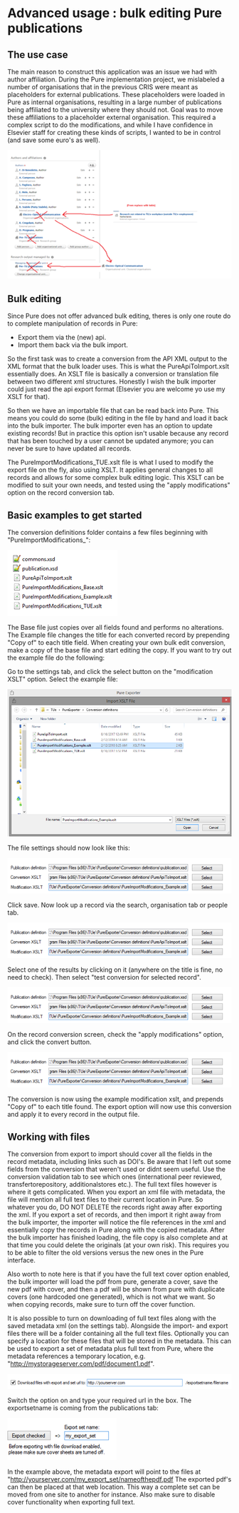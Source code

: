 # Advanced usage : bulk editing Pure publications

## The use case

The main reason to construct this application was an issue we had with author affiliation. During the Pure implementation project, we mislabeled a number of organisations that in the previous CRIS were meant as placeholders for external publications. These placeholders were loaded in Pure as internal organisations, resulting in a large number of publications being affiliated to the university where they should not. Goal was to move these affiliations to a placeholder external organisation. This required a complex script to do the modifications, and while I have confidence in Elsevier staff for creating these kinds of scripts, I wanted to be in control (and save some euro's as well). 

![Screenshot_ext_aut_solution.png](https://raw.githubusercontent.com/CopyCat73/CopyCat73.github.io/master/Screenshot_ext_aut_solution.png)


## Bulk editing

Since Pure does not offer advanced bulk editing, theres is only one route do to complete manipulation of records in Pure:

- Export them via the (new) api. 
- Import them back via the bulk import. 

So the first task was to create a conversion from the API XML output to the XML format that the bulk loader uses. This is what the PureApiToImport.xslt essentially does. An XSLT file is basically a conversion or translation file between two different xml structures. 
Honestly I wish the bulk importer could just read the api export format (Elsevier you are welcome yo use my XSLT for that). 

So then we have an importable file that can be read back into Pure. This means you could do some (bulk) editing in the file by hand and load it back into the bulk importer. The bulk importer even has an option to update existing records! But in practice this option isn't usable because any record that has been touched by a user cannot be updated anymore; you can never be sure to have updated all records. 

The PureImportModifications_TUE.xslt file is what I used to modify the export file on the fly, also using XSLT. It applies general changes to all records and allows for some complex bulk editing logic. This XSLT can be modified to suit your own needs, and tested using the "apply modifications" option on the record conversion tab. 

## Basic examples to get started

The conversion definitions folder contains a few files beginning with "PureImportModifications_":

![conversion_definitions.png](https://raw.githubusercontent.com/CopyCat73/CopyCat73.github.io/master/conversion_definitions.png)

The Base file just copies over all fields found and performs no alterations. The Example file changes the title for each converted record by prepending "Copy of" to each title field. When creating your own bulk edit conversion, make a copy of the base file and start editing the copy. If you want to try out the example file do the following:

Go to the settings tab, and click the select button on the "modification XSLT" option. Select the example file:

![modificationexample_1.png](https://raw.githubusercontent.com/CopyCat73/CopyCat73.github.io/master/modificationexample_1.png)

The file settings should now look like this:

![modificationexample_2.png](https://raw.githubusercontent.com/CopyCat73/CopyCat73.github.io/master/modificationexample_2.png)

Click save. Now look up a record via the search, organisation tab or people tab. 

![modificationexample_3.png](https://raw.githubusercontent.com/CopyCat73/CopyCat73.github.io/master/modificationexample_2.png)

Select one of the results by clicking on it (anywhere on the title is fine, no need to check). Then select "test conversion for selected record".

![modificationexample_4.png](https://raw.githubusercontent.com/CopyCat73/CopyCat73.github.io/master/modificationexample_2.png)

On the record conversion screen, check the "apply modifications" option, and click the convert button. 

![modificationexample_5.png](https://raw.githubusercontent.com/CopyCat73/CopyCat73.github.io/master/modificationexample_2.png)

The conversion is now using the example modification xslt, and prepends "Copy of" to each title found. The export option will now use this conversion and apply it to every record in the output file.   


## Working with files

The conversion from export to import should cover all the fields in the record metadata, including links such as DOI's. Be aware that I left out some fields from the conversion that weren't used or didnt seem useful. Use the conversion validation tab to see which ones (international peer reviewed, transfertorepository, additionalstores etc.). The full text files however is where it gets complicated. When you export an xml file with metadata, the file will mention all full text files to their current location in Pure. So whatever you do, DO NOT DELETE the records right away after exporting the xml. If you export a set of records, and then import it right away from the bulk importer, the importer will notice the file references in the xml and essentially copy the records in Pure along with the copied metadata. After the bulk importer has finished loading, the file copy is also complete and at that time you could delete the originals (at your own risk). This requires you to be able to filter the old versions versus the new ones in the Pure interface. 

Also worth to note here is that if you have the full text cover option enabled, the bulk importer will load the pdf from pure, generate a cover, save the new pdf with cover, and then a pdf will be shown from pure with duplicate covers (one hardcoded one generated), which is not what we want. So when copying records, make sure to turn off the cover function. 

It is also possible to turn on downloading of full text files along with the saved metadata xml (on the settings tab). Alongside the import- and export files there will be a folder containing all the full text files. Optionally you can specify a location for these files that will be stored in the metadata. This can be used to export a set of metadata plus full text from Pure, where the metadata references a temporary location, e.g. "http://mystorageserver.com/pdf/document1.pdf".

![filesettings_1](https://raw.githubusercontent.com/CopyCat73/CopyCat73.github.io/master/filesettings_1.png)

Switch the option on and type your required url in the box. The exportsetname is coming from the publications tab:

![filesettings_2](https://raw.githubusercontent.com/CopyCat73/CopyCat73.github.io/master/filesettings_2.png)

In the example above, the metadata export will point to the files at "http://yourserver.com/my_export_set/nameofthepdf.pdf
The exported pdf's can then be placed at that web location. This way a complete set can be moved from one site to another for instance. Also make sure to disable cover functionality when exporting full text. 










